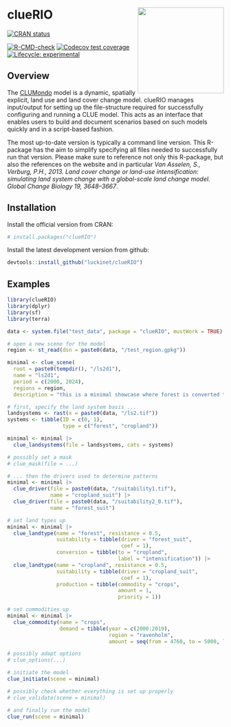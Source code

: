 
<!-- README.md is generated from README.Rmd. Please edit that file -->

# clueRIO <a href='https://github.com/luckinet/cluerio/'><img src='man/figures/logo.svg' align="right" height="200" /></a>

<!-- badges: start -->

[![CRAN
status](https://www.r-pkg.org/badges/version/cluerio)](https://CRAN.R-project.org/package=cluerio)

[![R-CMD-check](https://github.com/luckinet/cluerio/actions/workflows/R-CMD-check.yaml/badge.svg)](https://github.com/luckinet/cluerio/actions/workflows/R-CMD-check.yaml)
[![Codecov test
coverage](https://codecov.io/gh/luckinet/cluerio/branch/main/graph/badge.svg)](https://app.codecov.io/gh/luckinet/cluerio?branch=main)
[![Lifecycle:
experimental](https://img.shields.io/badge/lifecycle-experimental-orange.svg)](https://lifecycle.r-lib.org/articles/stages.html#experimental)
<!-- badges: end -->

## Overview

The
[CLUMondo](https://www.environmentalgeography.nl/site/data-models/models/clumondo-model/)
model is a dynamic, spatially explicit, land use and land cover change
model. clueRIO manages input/output for setting up the file-structure
required for successfully configuring and running a CLUE model. This
acts as an interface that enables users to build and document scenarios
based on such models quickly and in a script-based fashion.

The most up-to-date version is typically a command line version. This
R-package has the aim to simplify specifying all files needed to
successfully run that version. Please make sure to reference not only
this R-package, but also the references on the website and in particular
*Van Asselen, S., Verburg, P.H., 2013. Land cover change or land-use
intensification: simulating land system change with a global-scale land
change model. Global Change Biology 19, 3648–3667*.

## Installation

Install the official version from CRAN:

``` r
# install.packages("clueRIO")
```

Install the latest development version from github:

``` r
devtools::install_github("luckinet/clueRIO")
```

## Examples

``` r
library(clueRIO)
library(dplyr)
library(sf)
library(terra)

data <- system.file("test_data", package = "clueRIO", mustWork = TRUE)

# open a new scene for the model
region <- st_read(dsn = paste0(data, "/test_region.gpkg"))

minimal <- clue_scene(
  root = paste0(tempdir(), "/ls2d1"), 
  name = "ls2d1", 
  period = c(2000, 2024),
  regions = region,
  description = "this is a minimal showcase where forest is converted to cropland to produce crops.")

# first, specify the land system basis ...
landsystems <- rast(x = paste0(data, "/ls2.tif"))
systems <- tibble(ID = c(0, 1), 
                  type = c("forest", "cropland"))

minimal <- minimal |> 
  clue_landsystems(file = landsystems, cats = systems)

# possibly set a mask
# clue_mask(file = ...)

# ... then the drivers used to determine patterns
minimal <- minimal |> 
  clue_driver(file = paste0(data, "/suitability1.tif"), 
              name = "cropland_suit") |> 
  clue_driver(file = paste0(data, "/suitability2_0.tif"), 
              name = "forest_suit")

# set land types up
minimal <- minimal |> 
  clue_landtype(name = "forest", resistance = 0.5,
                suitability = tibble(driver = "forest_suit", 
                                     coef = 1),
                conversion = tibble(to = "cropland",
                                    label = "intensification")) |> 
  clue_landtype(name = "cropland", resistance = 0.5,
                suitability = tibble(driver = "cropland_suit", 
                                     coef = 1), 
                production = tibble(commodity = "crops", 
                                    amount = 1,
                                    priority = 1))

# set commodities up
minimal <- minimal |> 
  clue_commodity(name = "crops", 
                 demand = tibble(year = c(2000:2019), 
                                 region = "ravenholm", 
                                 amount = seq(from = 4760, to = 5000, length.out = 20)))

# possibly adapt options
# clue_options(...)

# initiate the model
clue_initiate(scene = minimal)

# possibly check whether everything is set up properly
# clue_validate(scene = minimal)

# and finally run the model
clue_run(scene = minimal)
```
